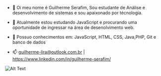 - 👋 Oi meu nome é Guilherme Serafim, Sou estudante de Análise e desenvolvimento de sistemas e sou apaixonado por técnologia.
- 🌱 Atualmente estou estudando JavaScript e procurando uma oportunidade de ingressar na área de desenolvimento web.
- :open_book: Possuo conhecimentos em: JavaScript, HTML, CSS, Java,PHP, Git e banco de dados

- 📫 guilherme-lira@outlook.com.br | https://www.linkedin.com/in/guilherme-serafim/

![Alt Text](https://gifs.eco.br/wp-content/uploads/2022/02/gifs-do-gatinho-digitando-22.gif)
